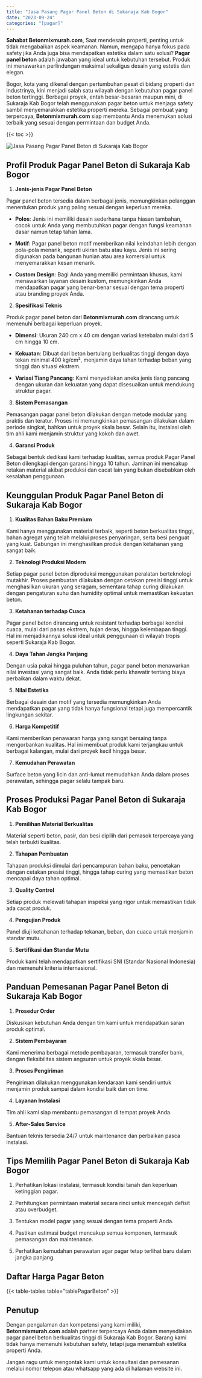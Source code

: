 ```yaml
---
title: "Jasa Pasang Pagar Panel Beton di Sukaraja Kab Bogor"
date: "2023-09-24"
categories: "[pagar]"
---
```


**Sahabat Betonmixmurah.com**, Saat mendesain properti, penting untuk tidak mengabaikan aspek keamanan. Namun, mengapa hanya fokus pada safety jika Anda juga bisa mendapatkan estetika dalam satu solusi? **Pagar panel beton** adalah jawaban yang ideal untuk kebutuhan tersebut. Produk ini menawarkan perlindungan maksimal sekaligus desain yang estetis dan elegan.  

Bogor, kota yang dikenal dengan pertumbuhan pesat di bidang properti dan industrinya, kini menjadi salah satu wilayah dengan kebutuhan pagar panel beton tertinggi. Berbagai proyek, entah besar-besaran maupun mini, di Sukaraja Kab Bogor telah menggunakan pagar beton untuk menjaga safety sambil menyemarakkan estetika properti mereka. Sebagai pembuat yang terpercaya, **Betonmixmurah.com** siap membantu Anda menemukan solusi terbaik yang sesuai dengan permintaan dan budget Anda.

{{< toc >}}

![Jasa Pasang Pagar Panel Beton di Sukaraja Kab Bogor](/images/pagar/pagar-beton-11.jpg)

## Profil Produk Pagar Panel Beton di Sukaraja Kab Bogor

1. **Jenis-jenis Pagar Panel Beton**  

Pagar panel beton tersedia dalam berbagai jenis, memungkinkan pelanggan menentukan produk yang paling sesuai dengan keperluan mereka.  

- **Polos**: Jenis ini memiliki desain sederhana tanpa hiasan tambahan, cocok untuk Anda yang membutuhkan pagar dengan fungsi keamanan dasar namun tetap tahan lama.  

- **Motif**: Pagar panel beton motif memberikan nilai keindahan lebih dengan pola-pola menarik, seperti ukiran batu atau kayu. Jenis ini sering digunakan pada bangunan hunian atau area komersial untuk menyemarakkan kesan menarik.  

- **Custom Design**: Bagi Anda yang memiliki permintaan khusus, kami menawarkan layanan desain kustom, memungkinkan Anda mendapatkan pagar yang benar-benar sesuai dengan tema properti atau branding proyek Anda.  

2. **Spesifikasi Teknis**  

Produk pagar panel beton dari **Betonmixmurah.com** dirancang untuk memenuhi berbagai keperluan proyek.  

- **Dimensi**: Ukuran 240 cm x 40 cm dengan variasi ketebalan mulai dari 5 cm hingga 10 cm.  

- **Kekuatan**: Dibuat dari beton bertulang berkualitas tinggi dengan daya tekan minimal 400 kg/cm², menjamin daya tahan terhadap beban yang tinggi dan situasi ekstrem.  

- **Variasi Tiang Pancang**: Kami menyediakan aneka jenis tiang pancang dengan ukuran dan kekuatan yang dapat disesuaikan untuk mendukung struktur pagar.  

3. **Sistem Pemasangan**  

Pemasangan pagar panel beton dilakukan dengan metode modular yang praktis dan teratur. Proses ini memungkinkan pemasangan dilakukan dalam periode singkat, bahkan untuk proyek skala besar. Selain itu, instalasi oleh tim ahli kami menjamin struktur yang kokoh dan awet.  

4. **Garansi Produk**  

Sebagai bentuk dedikasi kami terhadap kualitas, semua produk Pagar Panel Beton dilengkapi dengan garansi hingga 10 tahun. Jaminan ini mencakup retakan material akibat produksi dan cacat lain yang bukan disebabkan oleh kesalahan penggunaan.

## Keunggulan Produk Pagar Panel Beton di Sukaraja Kab Bogor 

1. **Kualitas Bahan Baku Premium**  

Kami hanya menggunakan material terbaik, seperti beton berkualitas tinggi, bahan agregat yang telah melalui proses penyaringan, serta besi penguat yang kuat. Gabungan ini menghasilkan produk dengan ketahanan yang sangat baik.  

2. **Teknologi Produksi Modern**  

Setiap pagar panel beton diproduksi menggunakan peralatan berteknologi mutakhir. Proses pembuatan dilakukan dengan cetakan presisi tinggi untuk menghasilkan ukuran yang seragam, sementara tahap curing dilakukan dengan pengaturan suhu dan humidity optimal untuk memastikan kekuatan beton.  

3. **Ketahanan terhadap Cuaca**  

Pagar panel beton dirancang untuk resistant terhadap berbagai kondisi cuaca, mulai dari panas ekstrem, hujan deras, hingga kelembapan tinggi. Hal ini menjadikannya solusi ideal untuk penggunaan di wilayah tropis seperti Sukaraja Kab Bogor.  

4. **Daya Tahan Jangka Panjang**  

Dengan usia pakai hingga puluhan tahun, pagar panel beton menawarkan nilai investasi yang sangat baik. Anda tidak perlu khawatir tentang biaya perbaikan dalam waktu dekat.  

5. **Nilai Estetika**  

Berbagai desain dan motif yang tersedia memungkinkan Anda mendapatkan pagar yang tidak hanya fungsional tetapi juga mempercantik lingkungan sekitar.  

6. **Harga Kompetitif**  

Kami memberikan penawaran harga yang sangat bersaing tanpa mengorbankan kualitas. Hal ini membuat produk kami terjangkau untuk berbagai kalangan, mulai dari proyek kecil hingga besar.  

7. **Kemudahan Perawatan**  

Surface beton yang licin dan anti-lumut memudahkan Anda dalam proses perawatan, sehingga pagar selalu tampak baru.

## Proses Produksi Pagar Panel Beton di Sukaraja Kab Bogor

1. **Pemilihan Material Berkualitas**  

Material seperti beton, pasir, dan besi dipilih dari pemasok terpercaya yang telah terbukti kualitas.

2. **Tahapan Pembuatan**  

Tahapan produksi dimulai dari pencampuran bahan baku, pencetakan dengan cetakan presisi tinggi, hingga tahap curing yang memastikan beton mencapai daya tahan optimal.

3. **Quality Control**  

Setiap produk melewati tahapan inspeksi yang rigor untuk memastikan tidak ada cacat produk.

4. **Pengujian Produk**  

Panel diuji ketahanan terhadap tekanan, beban, dan cuaca untuk menjamin standar mutu.

5. **Sertifikasi dan Standar Mutu**  

Produk kami telah mendapatkan sertifikasi SNI (Standar Nasional Indonesia) dan memenuhi kriteria internasional.

## Panduan Pemesanan Pagar Panel Beton di Sukaraja Kab Bogor

1. **Prosedur Order**  

Diskusikan kebutuhan Anda dengan tim kami untuk mendapatkan saran produk optimal.

2. **Sistem Pembayaran**  

Kami menerima berbagai metode pembayaran, termasuk transfer bank, dengan fleksibilitas sistem angsuran untuk proyek skala besar.

3. **Proses Pengiriman**  

Pengiriman dilakukan menggunakan kendaraan kami sendiri untuk menjamin produk sampai dalam kondisi baik dan on time.

4. **Layanan Instalasi**  

Tim ahli kami siap membantu pemasangan di tempat proyek Anda.

5. **After-Sales Service**  

Bantuan teknis tersedia 24/7 untuk maintenance dan perbaikan pasca instalasi.

## Tips Memilih Pagar Panel Beton di Sukaraja Kab Bogor

1. Perhatikan lokasi instalasi, termasuk kondisi tanah dan keperluan ketinggian pagar.  

2. Perhitungkan permintaan material secara rinci untuk mencegah defisit atau overbudget.  

3. Tentukan model pagar yang sesuai dengan tema properti Anda.  

4. Pastikan estimasi budget mencakup semua komponen, termasuk pemasangan dan maintenance.  

5. Perhatikan kemudahan perawatan agar pagar tetap terlihat baru dalam jangka panjang.

## Daftar Harga Pagar Beton

{{< table-tables table="tablePagarBeton" >}}

## Penutup

Dengan pengalaman dan kompetensi yang kami miliki, **Betonmixmurah.com** adalah partner terpercaya Anda dalam menyediakan pagar panel beton berkualitas tinggi di Sukaraja Kab Bogor. Barang kami tidak hanya memenuhi kebutuhan safety, tetapi juga menambah estetika properti Anda.  

Jangan ragu untuk mengontak kami untuk konsultasi dan pemesanan melalui nomor telepon atau whatsapp yang ada di halaman website ini.